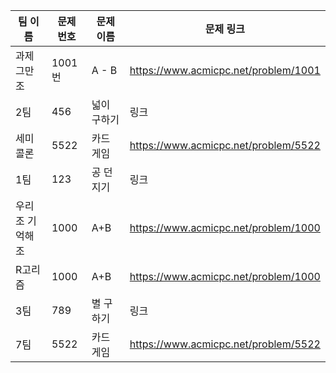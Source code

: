 | 팀 이름 | 문제 번호 | 문제 이름   | 문제 링크 |
| ------- | --------- | ----------- | --------- |
| 과제그만조 | 1001번 | A - B | https://www.acmicpc.net/problem/1001 |
| 2팀     | 456       | 넓이 구하기 | 링크      |
| 세미콜론     | 5522 | 카드 게임   | https://www.acmicpc.net/problem/5522      |
| 1팀     | 123 | 공 던지기   | 링크      |
| 우리조 기억해조 | 1000      | A+B | https://www.acmicpc.net/problem/1000      |
| R고리즘 | 1000 | A+B         |https://www.acmicpc.net/problem/1000|
| 3팀     | 789 | 별 구하기   | 링크      |
| 7팀     | 5522 | 카드 게임   | https://www.acmicpc.net/problem/5522      |
